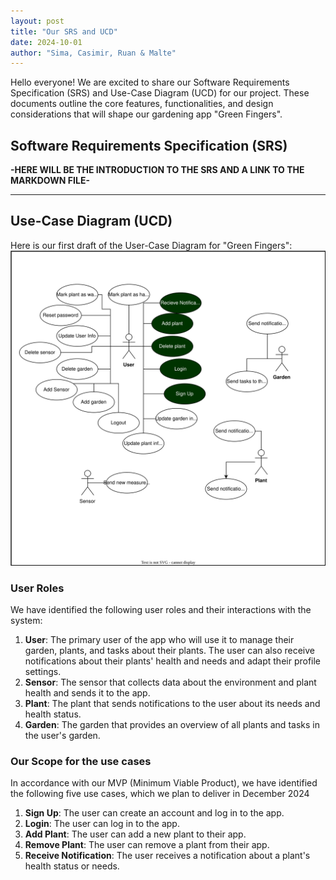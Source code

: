 ```yaml
---
layout: post
title: "Our SRS and UCD"
date: 2024-10-01
author: "Sima, Casimir, Ruan & Malte"
---
```


Hello everyone! We are excited to share our Software Requirements Specification (SRS) and Use-Case Diagram (UCD) for our project. These documents outline the core features, functionalities, and design considerations that will shape our gardening app "Green Fingers".

## Software Requirements Specification (SRS)

**-HERE WILL BE THE INTRODUCTION TO THE SRS AND A LINK TO THE MARKDOWN FILE-**

---

## Use-Case Diagram (UCD)

Here is our first draft of the User-Case Diagram for "Green Fingers":
![Use-Case Diagram](../assets/svg/GreenFingersUsecases.drawio.svg)


### User Roles
We have identified the following user roles and their interactions with the system:

1. **User**: The primary user of the app who will use it to manage their garden, plants, and tasks about their plants. The user can also receive notifications about their plants' health and needs and adapt their profile settings.
2. **Sensor**: The sensor that collects data about the environment and plant health and sends it to the app.
3. **Plant**: The plant that sends notifications to the user about its needs and health status.
4. **Garden**: The garden that provides an overview of all plants and tasks in the user's garden.

### Our Scope for the use cases
In accordance with our MVP (Minimum Viable Product), we have identified the following five use cases, which we plan to deliver in December 2024

1. **Sign Up**: The user can create an account and log in to the app.
2. **Login**: The user can log in to the app.
3. **Add Plant**: The user can add a new plant to their app.
4. **Remove Plant**: The user can remove a plant from their app.
5. **Receive Notification**: The user receives a notification about a plant's health status or needs.
